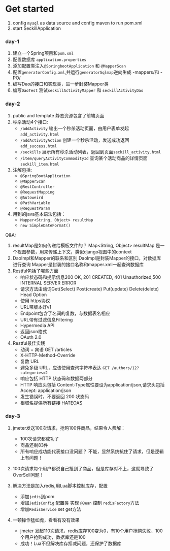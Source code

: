 # Get started
1. config `mysql` as data source and config maven to run pom.xml
2. start SeckillApplication


### day-1
1. 建立一个Spring项目和`pom.xml`
2. 配置数据库 `application.properties`
3. 添加配置类注入`@SpringbootApplication` 和 `@MapperScan`
4. 配置`generatorConfig.xml`,并运行`generatorSqlmap`逆向生成 -mappers/和 -PO/
5. 编写Dao的接口和实现类，进一步封装Mapper类
6. 编写`DaoTest` 测试`seckillActivityMapper` 和 `seckillActivityDao`


### day-2
1. public and template 静态资源包含了前端页面
2. 秒杀活动4个接口:
   - `/addActivity` 输出一个秒杀活动页面，由用户表单发起`add_activity.html`
   - `/addActivityAction`  创建一个秒杀活动，发送成功返回`add_success.html`
   - `/seckills` 展示所有秒杀活动列表，返回到页面`seckill_activity.html`
   - `/item/queryActivityCommodityId` 查询某个活动商品的详情页面 `seckill_item.html`
3. 注解包括:
    - `@SpringBootApplication`
    - `@MapperScan`
    - `@RestController`
    - `@RequestMapping`
    - `@Autoweird`
    - `@PathVariable`
    - `@RequestParam`
4. 用到的java基本语法包括：
    - `Mapper<String, Object> resultMap`
    - `new SimpleDateFormat()`

Q&A:
1. resultMap是如何传递给模板文件的？
    Map<String, Object> resultMap 是一个视图参数，用来传递上下文，类似django视图中的context
2. DaoImpl和Mapper的联系和区别
    DaoImpl是封装Mapper的接口，对数据库进行查询
    Mapper是封装的接口名称和mapper.xml一起查询数据库
3. Restful包括了哪些方面
    - 响应状态码和提示信息200 OK, 201 CREATED, 401 Unauthorized,500 INTERNAL SERVER ERROR
    - 请求方法由动词Get(Select) Post(create) Put(update) Delete(delete) Head Option
    - 使用 https协议
    - URL带版本好v1
    - Endpoint包含了名词的复数，与数据表名相应
    - URL带有过滤信息Filtering
    - Hypermedia API
    - 返回json格式
    - OAuth 2.0
4. Restful最佳实践
    - 动词 + 宾语 GET /articles
    - X-HTTP-Method-Override
    - 复数 URL
    - 避免多级 URL，应该使用查询字符串表达 `GET /authors/12?categories=2`
    - 响应包括 HTTP 状态码和数据两部分
    - HTTP 响应头包括 Content-Type属性要设为application/json,请求头包括Accept: application/json
    - 发生错误时，不要返回 200 状态码
    - 根域名提供所有链接 HATEOAS

### day-3
1. jmeter发送100次请求，抢购100件商品，结果令人费解：
   - 100次请求都成功了
   - 商品还剩83件
   - 所有响应成功能代表接口没问题？ 不能，显然系统抗住了请求，但是逻辑上有问题！

2. 100次请求每个用户都说自己抢到了商品，但是库存对不上，这就导致了OverSell问题！
3. 解决方法是加入redis,用Lua脚本控制库存，配置
   - 添加`jedis`到pom
   - 增加`JedisConfig` 配置类 实现 `@Bean` 控制 `redisFactory`方法
   - 增加`RedisService` set get方法
4. 一顿操作猛如虎，看看有没有效果
   - jmeter 发起110次请求，redis库存100变为0，有10个用户抢购失败，100个用户抢购成功，数据库还是100
   - 成功！Lua不但解决库存扣减问题，还保护了数据库
